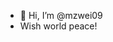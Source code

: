 - 👋 Hi, I’m @mzwei09
- Wish world peace!

<!---
mzwei09/mzwei09 is a ✨ special ✨ repository because its `README.md` (this file) appears on your GitHub profile.
You can click the Preview link to take a look at your changes.
--->
